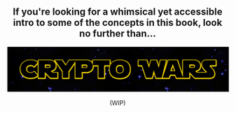 <br>

<p align="center">
  <h2 align="center">
    If you're looking for a whimsical yet accessible intro to some of the concepts in this book, look no further than...
  </h2>
  <a href="https://burrrata.github.io/crypto_wars/">
    <img src="crypto_wars.png" style="border:1px solid black;max-width:100%;">
  </a>
  <p align="center">
    (WIP)
  </p>
</p>

<br>
